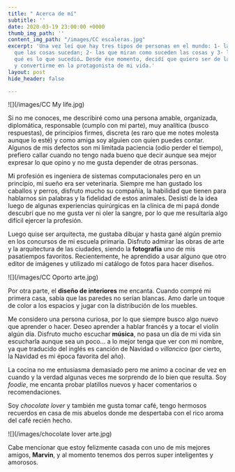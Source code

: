 ```yaml
---
title: " Acerca de mí"
subtitle: ''
date: 2020-03-19 23:00:00 +0000
thumb_img_path: ''
content_img_path: "/images/CC escaleras.jpg"
excerpt: 'Una vez leí que hay tres tipos de personas en el mundo: 1- las que hacen
  que las cosas sucedan; 2- las que miran como suceden las cosas y 3- las que se preguntan
  qué es lo que sucedió… Desde ése momento, decidí que quiero ser de las primeras
  y convertirme en la protagonista de mi vida.'
layout: post
hide_header: false

---
```

![](/images/CC My life.jpg)

Si no me conoces, me describiré como una persona amable, organizada,   diplomática, responsable (cumplo con mi parte), muy analítica (busco respuestas), de principios firmes, discreta (es raro que me notes molesta aunque lo esté) y como amiga soy alguien con quien puedes contar. Algunos de mis defectos son mi limitada paciencia (odio perder el tiempo), prefiero callar cuando no tengo nada bueno que decir aunque sea mejor expresar lo que opino y no me gusta depender de otras personas.

Mi profesión es ingeniera de sistemas computacionales pero en un principio, mi sueño era ser veterinaria. Siempre me han gustado los caballos y perros, disfruto mucho su compañía, la habilidad que tienen para hablarnos sin palabras y la fidelidad de estos animales. Desistí de la idea luego de algunas experiencias quirúrgicas en la clínica de mi papá donde descubrí que no me gusta ver ni oler la sangre, por lo que me resultaría algo difícil ejercer la profesión.

Luego quise ser arquitecta, me gustaba dibujar y hasta gané algún premio en los concursos de mi escuela primaria. Disfruto admirar las obras de arte y la arquitectura de las ciudades, siendo la **fotografía** uno de mis pasatiempos favoritos. Recientemente, he aprendido a usar alguno que otro editor de imágenes y utilizado mi catálogo de fotos para hacer diseños.

![](/images/CC Oporto arte.jpg)

Por otra parte, el **diseño de interiores** me encanta. Cuando compré mi primera casa, sabía que las paredes no serían blancas. Amo darle un toque de color a los espacios y jugar con la distribución de los muebles.

Me considero una persona curiosa, por lo que siempre busco algo nuevo que aprender o hacer. Deseo aprender a hablar francés y a tocar el violín algún día. Disfruto mucho escuchar **música**, no pasa un día de mi vida sin escucharla aunque sea un poco... a lo mejor tenga que ver con mi nombre, ya que traducido del inglés es canción de Navidad o _villancico_ (por cierto, la Navidad es mi época favorita del año).

La cocina no me entusiasma demasiado pero me animo a cocinar de vez en cuando y la verdad algunas veces me sorprendo de lo bien que resulta. Soy _foodie_, me encanta probar platillos nuevos y hacer comentarios o recomendaciones.

Soy _chocolate lover_ y también me gusta tomar café, tengo hermosos recuerdos en casa de mis abuelos donde me despertaba con el rico aroma del café recién hecho.

![](/images/chocolate lover arte.jpg)

Cabe mencionar que estoy felizmente casada con uno de mis mejores amigos, **Marvin**, y al momento tenemos dos perros super inteligentes y amorosos.